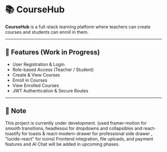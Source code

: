 # 📚 CourseHub

**CourseHub** is a full-stack learning platform where teachers can create courses and students can enroll in them.

---

## 🚀 Features (Work in Progress)

- User Registration & Login
- Role-based Access (Teacher / Student)
- Create & View Courses
- Enroll in Courses
- View Enrolled Courses
- JWT Authentication & Secure Routes

---

## 📌 Note

This project is currently under development.   (used framer-motion for smooth transitions, headlessui for dropdowns and collapsibles and react-toastify for toasts & react-modern-drawer for professional side drawer , "lucide-react" for icons)
Frontend integration, file uploads, and payment features and AI Chat will be added in upcoming phases.
